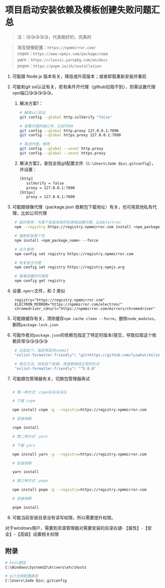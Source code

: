 # 项目启动安装依赖及模板创建失败问题汇总

> 注：😘😘😘😘😘，代表极好的，完美的

> 淘宝镜像配置：`https://npmmirror.com/`  
> cnpm：`https://www.npmjs.com/package/cnpm`    
> yarn：`https://classic.yarnpkg.com/en/docs`   
> pnpm：`https://pnpm.io/zh/installation` 

1. 可能跟 Node.js 版本有关，降低或升高版本；或者卸载重新安装并重启
2. 可能和git ssl认证有关，若有条件开代理（github拉取不到），则需设置代理vpn端口😘😘😘😘😘，
   1. 解决方案1：
      ```bash
      # 解除ssl验证
      git config --global http.sslVerify "false"

      # 查看代理的端口号，比如7890
      git config --global http.proxy 127.0.0.1:7890
      git config --global https.proxy 127.0.0.1:7890

      # 取消代理，使用
      git config --global --unset http.proxy
      git config --global --unset https.proxy
      ```
   2. 解决方案2，查找全局git配置文件（`C:\Users\Jade Qiu\.gitconfig`），并设置：
      ```bash
      [http]
         sslVerify = false
         proxy = 127.0.0.1:7890
      [https]
         proxy = 127.0.0.1:7890
      ```
3. 可能跟镜像代理（package.json 依赖包下载地址）有关，也可用其他私有代理，比如公司代理

   ```bash
    # 临时使用：为某个安装失败的包单独设置代理，比如electron
    npm --registry https://registry.npmmirror.com install <npm_package_name>

    # 强制安装某个包
    npm install <npm_package_name> --force

    # 永久使用
    npm config set registry https://registry.npmmirror.com

    # 恢复官方代理
    npm config set registry https://registry.npmjs.org

    # 查看设置的代理库
    npm config get registry
   ```

4. 设置`.npmrc`文件，和 2 类似
   ```npmrc
    registry="https://registry.npmmirror.com"
    ELECTRON_MIRROR="https://npmmirror.com/electron/"
    chromedriver_cdnurl="https://npmmirror.com/mirrors/chromedriver"
   ```
5. 可能跟缓存有关，清除缓存`npm cache clean --force`，删除`node_modules`，删除`package-lock.json`
6. 可能作者对`package.json`的依赖包指定了特定的版本/提交，导致拉取这个依赖异常😘😘😘😘😘

   ```bash
    # 比如这个，指定特定的commit
    "eslint-formatter-friendly": "git+https://github.com/lyswhut/eslint-friendly-formatter.git#2170d1320e2fad13615a9dcf229669f0bb473a53"

    # 修正方法，找到这个依赖，直接替换成正常的形式
    "eslint-formatter-friendly": "^5.0.0"
   ```

7. 可能跟包管理器有关，切换包管理器再试
   ```bash

   # 第一种方式：cnpm😘😘😘😘😘

   # 下载 cnpm

   npm install cnpm -g --registry=https://registry.npmmirror.com

   # 安装依赖

   cnpm install

   # 第二种方式：yarn

   # 下载 yarn

   npm install yarn -g --registry=https://registry.npmmirror.com

   # 安装依赖

   yarn install

   # 第三种方式：pnpm

   npm install pnpm -g --registry=https://registry.npmmirror.com

   # 安装依赖

   pnpm install

   ```

8. 可能当前安装目录没有读写权限，所以需要提升权限。

对于windows用户，需要到资源管理器对需要安装的目录右键-【属性】-【安全】-【高级】设置相关权限


## 附录

```bash
# host路径
C:\Windows\System32\drivers\etc\hosts

# git全局配置路径
C:\Users\Jade Qiu\.gitconfig
```